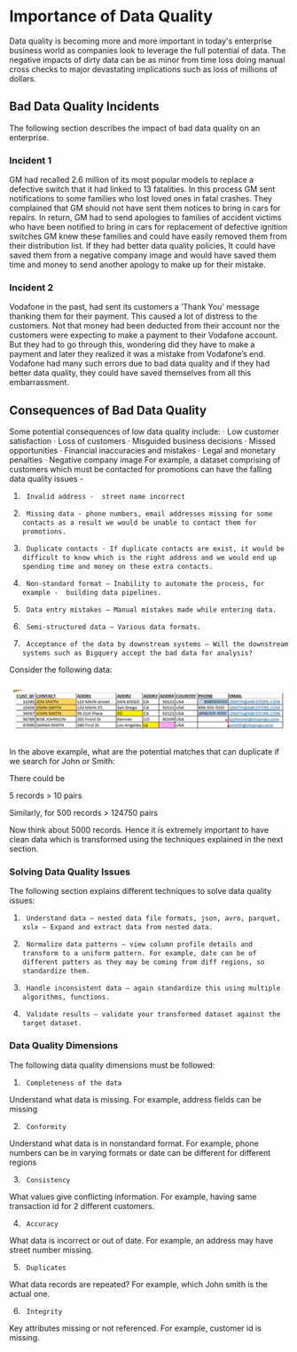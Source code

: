 # Importance of Data Quality

Data quality is becoming more and more important in today's enterprise business world as companies look to leverage the full potential of data. The negative impacts of dirty data can be as minor from time loss doing manual cross checks to major devastating implications such as loss of millions of dollars.

## Bad Data Quality Incidents
The following section describes the impact of bad data quality on an enterprise.

### Incident 1
GM had recalled 2.6 million of its most popular models to replace a defective switch that it had linked to 13 fatalities. In this process GM sent notifications to some families who lost loved ones in fatal crashes. They complained that GM should not have sent them notices to bring in cars for repairs.
In return, GM had to send apologies to families of accident victims who have been notified to bring in cars for replacement of defective ignition switches
GM knew these families and could have easily removed them from their distribution list. If they had better data quality policies, It could have saved them from a negative company image and would have saved them time and money to send another apology to make up for their mistake.

### Incident 2
Vodafone in the past, had sent its customers a ‘Thank You’ message thanking them for their payment. This caused a lot of distress to the customers. Not that money had been deducted from their account nor the customers were expecting to make a payment to their Vodafone account. But they had to go through this, wondering did they have to make a payment and later they realized it was a mistake from Vodafone’s end. Vodafone had many such errors due to bad data quality and if they had better data quality, they could have saved themselves from all this embarrassment.

## Consequences of Bad Data Quality

Some potential consequences of low data quality include:
·   	Low customer satisfaction
·   	Loss of customers
·   	Misguided business decisions
·   	Missed opportunities
·   	Financial inaccuracies and mistakes
·   	Legal and monetary penalties
·   	Negative company image
For example, a dataset comprising of customers which must be contacted for promotions can have the falling data quality issues -
1.  	Invalid address -  street name incorrect
2.  	Missing data - phone numbers, email addresses missing for some contacts as a result we would be unable to contact them for promotions.
3.  	Duplicate contacts - If duplicate contacts are exist, it would be difficult to know which is the right address and we would end up spending time and money on these extra contacts.
4.  	Non-standard format – Inability to automate the process, for example -  building data pipelines.
5.  	Data entry mistakes – Manual mistakes made while entering data.
6.  	Semi-structured data – Various data formats.
7.  	Acceptance of the data by downstream systems – Will the downstream systems such as Bigquery accept the bad data for analysis?

Consider the following data:

<kbd>
<img src="https://github.com/Sadiya-Dalvi/SDProfile/blob/main/Images/data.png" alt="Data cleanup" width="500" height="100" >
</kbd>

In the above example, what are the potential matches that can duplicate if we search for John or Smith:

There could be

5 records > 10 pairs

Similarly, for 500 records > 124750 pairs

Now think about 5000 records. Hence it is extremely important to have clean data which is transformed using the techniques explained in the next section.

### Solving Data Quality Issues

The following section explains different techniques to solve data quality issues:

1.  	Understand data – nested data file formats, json, avro, parquet, xslx – Expand and extract data from nested data.
2.  	Normalize data patterns – view column profile details and transform to a uniform pattern. For example, date can be of different patters as they may be coming from diff regions, so standardize them.
3.  	Handle inconsistent data – again standardize this using multiple algorithms, functions.
4.  	Validate results – validate your transformed dataset against the target dataset.

### Data Quality Dimensions
The following data quality dimensions must be followed:
1.  	Completeness of the data
Understand what data is missing. For example, address fields can be missing

2.  	Conformity
Understand what data is in nonstandard format. For example, phone numbers can be in varying formats or date can be different for different regions

3.  	Consistency
What values give conflicting information. For example, having same transaction id for 2 different customers.

4.  	Accuracy
What data is incorrect or out of date. For example, an address may have street number missing.

5.  	Duplicates
What data records are repeated? For example, which John smith is the actual one.

6.  	Integrity
 Key attributes missing or not referenced. For example, customer id is missing.

